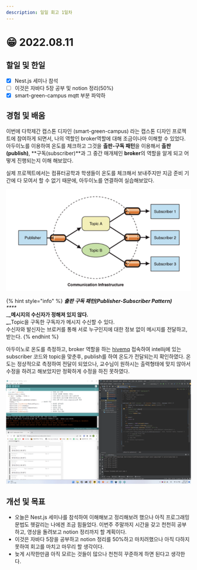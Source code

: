 ```yaml
---
description: 일일 회고 1일차
---
```


# 😁 2022.08.11

## 할일 및 한일

* [x] Nest.js 세미나 참석
* [ ] 이것은 자바다 5장 공부 및 notion 정리(50%)
* [x] smart-green-campus mqtt 부분 파악하

## 경험 및 배움

이번에 다학제간 캡스톤 디자인 (smart-green-campus) 라는 캡스톤 디자인 프로젝트에 참여하게 되면서, 나의 역할인 broker역할에 대해 조금이나마 이해할 수 있었다. 아두이노를 이용하여 온도를 체크하고 그것을 **출판-구독 패턴**을 이용해서 **출판(publish)**, **구독(subscriber)**과 그 중간 매개체인 **broker**의 역할을 알게 되고 어떻게 진행되는지 이해 해보았다.

실제 프로젝트에서는 컴퓨터공학과 학생들이 온도를 체크해서 보내주지만 지금 준비 기간에 다 모여서 할 수 없기 때문에, 아두이노를 연결하여 실습해보았다.

![출판(발행)-구독 ](<../.gitbook/assets/image (3).png>)

{% hint style="info" %}
_**출판 구독 패턴(Publisher-Subscriber Pattern)**_\
_****_\
_****_메시지의 수신자가 정해져 있지 않다.\
_****_Topic을 구독한 구독자가 메시지 수신할 수 있다.\
수신자와 발신자는 브로커를 통해 서로 누구인지에 대한 정보 없이 메시지를 전달하고, 받는다.
{% endhint %}



아두이노로 온도를 측정하고, broker 역할을 하는 [hivemq](https://www.hivemq.com/) 접속하여 intellij에 있는 subscriber 코드와 topic을 맞춘후, publish를 하여 온도가 전달되는지 확인하였다. 온도는 정상적으로 측정하여 전달이 되었으나, 교수님이 원하시는 출력형태에 맞지 않아서 수정을 하려고 해보았지만 정확하게 수정을 하진 못하였다.

![hive mq를 사용한 출판-구독](<../.gitbook/assets/image (1) (1).png>)

## 개선 및 목표

* 오늘은 Nest.js 세미나를 참석하여 이해해보고 정리해보려 했으나 아직 프로그래밍 문법도 헷갈리는 나에겐 조금 힘들었다. 이번주 주말까지 시간을 갖고 천천히 공부하고, 영상을 돌려보고 notion 정리까지 할 계획이다.
* 이것은 자바다 5장을 공부하고 notion 정리를 50%하고 마치려했으나 아직 다하지 못하여 회고를 마치고 마무리 할 생각이다.
* 늦게 시작한만큼 아직 모르는 것들이 많으나 천천히 꾸준하게 하면 된다고 생각한다.
